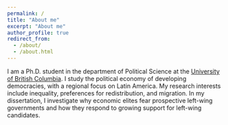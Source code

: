 ```yaml
---
permalink: /
title: "About me"
excerpt: "About me"
author_profile: true
redirect_from: 
  - /about/
  - /about.html
---
```


I am a Ph.D. student in the department of Political Science at the [University of British Columbia](https://politics.ubc.ca/graduate/). I study the political economy of developing democracies, with a regional focus on Latin America. My research interests include inequality, preferences for redistribution, and migration. In my dissertation, I investigate why economic elites fear prospective left-wing governments and how they respond to growing support for left-wing candidates. 

